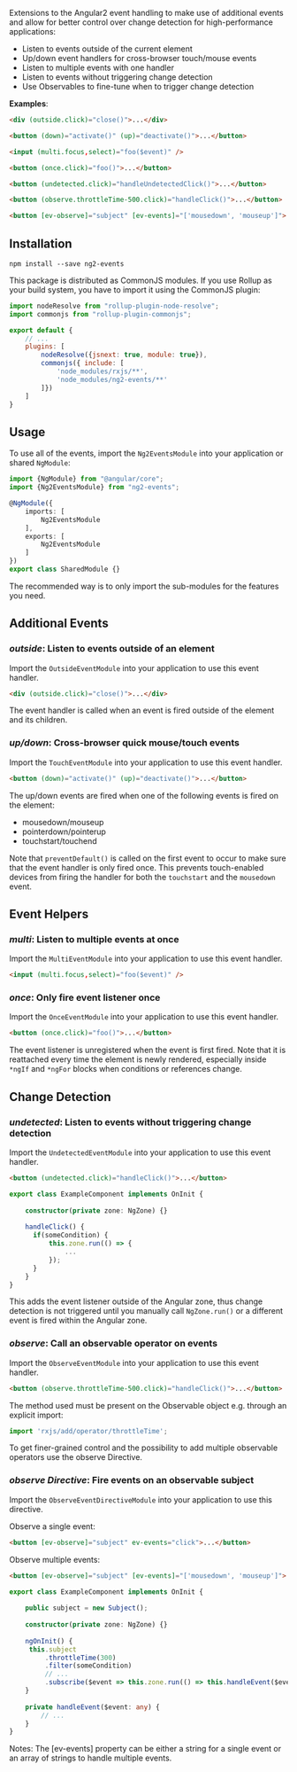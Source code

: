 Extensions to the Angular2 event handling to make use of additional events and allow for better control over change detection for high-performance applications:

*   Listen to events outside of the current element
*   Up/down event handlers for cross-browser touch/mouse events
*   Listen to multiple events with one handler
*   Listen to events without triggering change detection
*   Use Observables to fine-tune when to trigger change detection

**Examples**:

```html
<div (outside.click)="close()">...</div>

<button (down)="activate()" (up)="deactivate()">...</button>

<input (multi.focus,select)="foo($event)" />

<button (once.click)="foo()">...</button>

<button (undetected.click)="handleUndetectedClick()">...</button>

<button (observe.throttleTime-500.click)="handleClick()">...</button>

<button [ev-observe]="subject" [ev-events]="['mousedown', 'mouseup']">...</button>
```


## Installation

```
npm install --save ng2-events
```

This package is distributed as CommonJS modules. If you use Rollup as your build system, you have to import it using the CommonJS plugin:

```js
import nodeResolve from "rollup-plugin-node-resolve";
import commonjs from "rollup-plugin-commonjs";

export default {
    // ...
    plugins: [
        nodeResolve({jsnext: true, module: true}),
        commonjs({ include: [
            'node_modules/rxjs/**',
            'node_modules/ng2-events/**'
        ]})
    ]
}
```

## Usage

To use all of the events, import the `Ng2EventsModule` into your application or shared `NgModule`:

```ts
import {NgModule} from "@angular/core";
import {Ng2EventsModule} from "ng2-events";

@NgModule({
    imports: [
        Ng2EventsModule
    ],
    exports: [
        Ng2EventsModule
    ]
})
export class SharedModule {}
```

The recommended way is to only import the sub-modules for the features you need.


## Additional Events

### *outside*: Listen to events outside of an element

Import the `OutsideEventModule` into your application to use this event handler.

```html
<div (outside.click)="close()">...</div>
```

The event handler is called when an event is fired outside of the element and its children.


### *up/down*: Cross-browser quick mouse/touch events

Import the `TouchEventModule` into your application to use this event handler.

```html
<button (down)="activate()" (up)="deactivate()">...</button>
```

The up/down events are fired when one of the following events is fired on the element:

*   mousedown/mouseup
*   pointerdown/pointerup
*   touchstart/touchend

Note that `preventDefault()` is called on the first event to occur to make sure that the event handler is only fired once. This prevents touch-enabled devices from firing the handler for both the `touchstart` and the `mousedown` event.


## Event Helpers

### *multi*: Listen to multiple events at once

Import the `MultiEventModule` into your application to use this event handler.

```html
<input (multi.focus,select)="foo($event)" />
```

### *once*: Only fire event listener once

Import the `OnceEventModule` into your application to use this event handler.

```html
<button (once.click)="foo()">...</button>
```

The event listener is unregistered when the event is first fired. Note that it is reattached every time the element is newly rendered, especially inside `*ngIf` and `*ngFor` blocks when conditions or references change.


## Change Detection

### *undetected*: Listen to events without triggering change detection

Import the `UndetectedEventModule` into your application to use this event handler.

```html
<button (undetected.click)="handleClick()">...</button>
```

```ts
export class ExampleComponent implements OnInit {
    
    constructor(private zone: NgZone) {}
    
    handleClick() {
      if(someCondition) {
          this.zone.run(() => {
              ...
          });
      }
    }
}
```

This adds the event listener outside of the Angular zone, thus change detection is not triggered until you manually call `NgZone.run()` or a different event is fired within the Angular zone.


### *observe*: Call an observable operator on events

Import the `ObserveEventModule` into your application to use this event handler.

```html
<button (observe.throttleTime-500.click)="handleClick()">...</button>
```

The method used must be present on the Observable object e.g. through an explicit import:

```ts
import 'rxjs/add/operator/throttleTime';
```

To get finer-grained control and the possibility to add multiple observable operators use the observe Directive.


### *observe Directive*: Fire events on an observable subject

Import the `ObserveEventDirectiveModule` into your application to use this directive.

Observe a single event:

```html
<button [ev-observe]="subject" ev-events="click">...</button>
```

Observe multiple events:

```html
<button [ev-observe]="subject" [ev-events]="['mousedown', 'mouseup']">...</button>
```

```ts
export class ExampleComponent implements OnInit {
    
    public subject = new Subject();
    
    constructor(private zone: NgZone) {}
    
    ngOnInit() {
     this.subject
         .throttleTime(300)
         .filter(someCondition)
         // ...
         .subscribe($event => this.zone.run(() => this.handleEvent($event)));
    }
    
    private handleEvent($event: any) {
        // ...
    }
}
```

Notes: The [ev-events] property can be either a string for a single event or an array of strings to handle multiple events.

